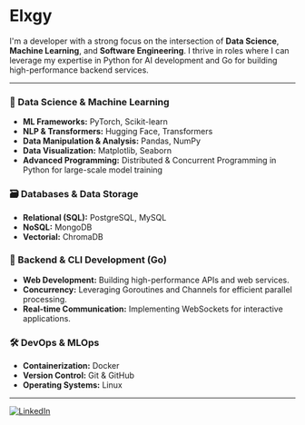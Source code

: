 # Elxgy

I'm a developer with a strong focus on the intersection of **Data Science**, **Machine Learning**, and **Software Engineering**. I thrive in roles where I can leverage my expertise in Python for AI development and Go for building high-performance backend services.

-------------

### 🧠 Data Science & Machine Learning
* **ML Frameworks:** PyTorch, Scikit-learn
* **NLP & Transformers:** Hugging Face, Transformers
* **Data Manipulation & Analysis:** Pandas, NumPy
* **Data Visualization:** Matplotlib, Seaborn
* **Advanced Programming:** Distributed & Concurrent Programming in Python for large-scale model training

### 🗃️ Databases & Data Storage
* **Relational (SQL):** PostgreSQL, MySQL
* **NoSQL:** MongoDB
* **Vectorial:** ChromaDB

### 🚀 Backend & CLI Development (Go)
* **Web Development:** Building high-performance APIs and web services.
* **Concurrency:** Leveraging Goroutines and Channels for efficient parallel processing.
* **Real-time Communication:** Implementing WebSockets for interactive applications.

### 🛠️ DevOps & MLOps
* **Containerization:** Docker
* **Version Control:** Git & GitHub
* **Operating Systems:** Linux

-------------

[![LinkedIn](https://img.shields.io/badge/LinkedIn-0077B5?style=flat&logo=linkedin&logoColor=white)](https://www.linkedin.com/in/bernardozg/)
